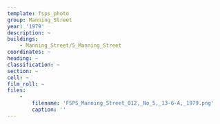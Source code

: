 ```yaml
---
template: fsps_photo
group: Manning_Street
year: '1979'
description: ~
buildings:
    - Manning_Street/5_Manning_Street
coordinates: ~
heading: ~
classification: ~
section: ~
cell: ~
film_roll: ~
files:
    -
        filename: 'FSPS_Manning_Street_012,_No_5,_13-6-A,_1979.png'
        caption: ''
---
```


